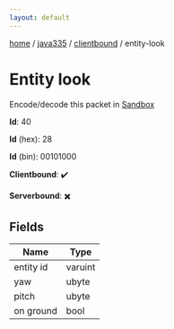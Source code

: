 ```yaml
---
layout: default
---
```


[home](/)  /  [java335](/protocol/java335)  /  [clientbound](/protocol/java335/clientbound)  /  entity-look

# Entity look

Encode/decode this packet in [Sandbox](../../../sandbox/java335#Clientbound.EntityLook)

**Id**: 40

**Id** (hex): 28

**Id** (bin): 00101000

**Clientbound**: ✔️

**Serverbound**: ✖️

## Fields

Name | Type
---|---
entity id | varuint
yaw | ubyte
pitch | ubyte
on ground | bool
